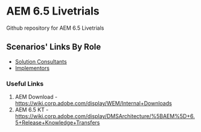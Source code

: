 # AEM 6.5 Livetrials 
Github repository for AEM 6.5 Livetrials

## Scenarios' Links By Role
* [Solution Consultants](https://git.corp.adobe.com/aem-enablement/aem65livetrials/tree/solutionconsultants)
* [Implementors](https://git.corp.adobe.com/aem-enablement/aem65livetrials/tree/Implementors)

### Useful Links
1. AEM Download -  https://wiki.corp.adobe.com/display/WEM/Internal+Downloads
2. AEM 6.5 KT   - https://wiki.corp.adobe.com/display/DMSArchitecture/%5BAEM%5D+6.5+Release+Knowledge+Transfers
   
